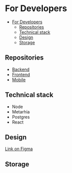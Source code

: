 # For Developers

- [For Developers](#for-developers)
  - [Repositories](#repositories)
  - [Technical stack](#technical-stack)
  - [Design](#design)
  - [Storage](#storage)

## Repositories
- [Backend](https://github.com/dev-KPI/messenger-backend)
- [Frontend](https://github.com/dev-KPI/messenger-frontend)
- [Mobile](https://github.com/dev-KPI/golub-mobile)
  
## Technical stack
- Node
- Metarhia
- Postgres
- React
  
## Design
[Link on Figma](https://www.figma.com/file/5yeCpbOx8P2wxkb3iQlO5I/Messenger%F0%9F%87%BA%F0%9F%87%A6---%D0%A1ompetitor-analysis?type=design&node-id=0%3A1&mode=design&t=4PpOfZ1NKrjFashC-1)

## Storage
